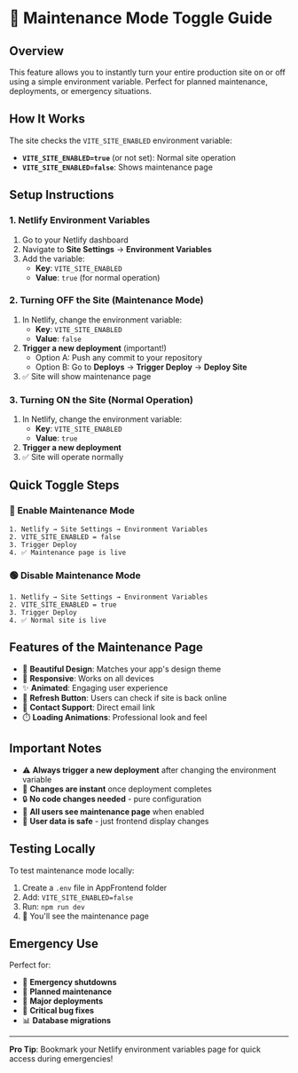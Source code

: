 # 🔧 Maintenance Mode Toggle Guide

## Overview
This feature allows you to instantly turn your entire production site on or off using a simple environment variable. Perfect for planned maintenance, deployments, or emergency situations.

## How It Works
The site checks the `VITE_SITE_ENABLED` environment variable:
- **`VITE_SITE_ENABLED=true`** (or not set): Normal site operation
- **`VITE_SITE_ENABLED=false`**: Shows maintenance page

## Setup Instructions

### 1. Netlify Environment Variables
1. Go to your Netlify dashboard
2. Navigate to **Site Settings** → **Environment Variables**
3. Add the variable:
   - **Key**: `VITE_SITE_ENABLED`
   - **Value**: `true` (for normal operation)

### 2. Turning OFF the Site (Maintenance Mode)
1. In Netlify, change the environment variable:
   - **Key**: `VITE_SITE_ENABLED`
   - **Value**: `false`
2. **Trigger a new deployment** (important!)
   - Option A: Push any commit to your repository
   - Option B: Go to **Deploys** → **Trigger Deploy** → **Deploy Site**
3. ✅ Site will show maintenance page

### 3. Turning ON the Site (Normal Operation)
1. In Netlify, change the environment variable:
   - **Key**: `VITE_SITE_ENABLED`
   - **Value**: `true`
2. **Trigger a new deployment**
3. ✅ Site will operate normally

## Quick Toggle Steps

### 🔴 Enable Maintenance Mode
```
1. Netlify → Site Settings → Environment Variables
2. VITE_SITE_ENABLED = false
3. Trigger Deploy
4. ✅ Maintenance page is live
```

### 🟢 Disable Maintenance Mode
```
1. Netlify → Site Settings → Environment Variables
2. VITE_SITE_ENABLED = true
3. Trigger Deploy
4. ✅ Normal site is live
```

## Features of the Maintenance Page
- 🎨 **Beautiful Design**: Matches your app's design theme
- 📱 **Responsive**: Works on all devices
- ✨ **Animated**: Engaging user experience
- 🔄 **Refresh Button**: Users can check if site is back online
- 📧 **Contact Support**: Direct email link
- ⏱️ **Loading Animations**: Professional look and feel

## Important Notes
- ⚠️ **Always trigger a new deployment** after changing the environment variable
- 🚀 **Changes are instant** once deployment completes
- 🔒 **No code changes needed** - pure configuration
- 👥 **All users see maintenance page** when enabled
- 💾 **User data is safe** - just frontend display changes

## Testing Locally
To test maintenance mode locally:
1. Create a `.env` file in AppFrontend folder
2. Add: `VITE_SITE_ENABLED=false`
3. Run: `npm run dev`
4. 🔧 You'll see the maintenance page

## Emergency Use
Perfect for:
- 🚨 **Emergency shutdowns**
- 🔧 **Planned maintenance**
- 🚀 **Major deployments**
- 🐛 **Critical bug fixes**
- 📊 **Database migrations**

---

**Pro Tip**: Bookmark your Netlify environment variables page for quick access during emergencies! 
